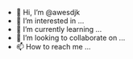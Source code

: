 - 👋 Hi, I’m @awesdjk
- 👀 I’m interested in ...
- 🌱 I’m currently learning ...
- 💞️ I’m looking to collaborate on ...
- 📫 How to reach me ...

<!---
awesdjk/awesdjk is a ✨ special ✨ repository because its `README.md` (this file) appears on your GitHub profile.
You can click the Preview link to take a look at your changes.
--->
